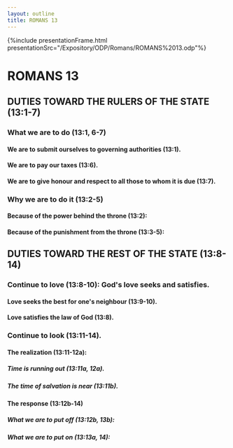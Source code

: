 ```yaml
---
layout: outline
title: ROMANS 13
---
```

{%include presentationFrame.html presentationSrc="/Expository/ODP/Romans/ROMANS%2013.odp"%}

# ROMANS 13
## DUTIES TOWARD THE RULERS OF THE STATE (13:1-7) 
###  What we are to do (13:1, 6-7) 
####  We are to submit ourselves to governing authorities (13:1). 
####  We are to pay our taxes (13:6). 
####  We are to give honour and respect to all those to whom it is due (13:7). 
###  Why we are to do it (13:2-5) 
####  Because of the power behind the throne (13:2): 
####  Because of the punishment from the throne (13:3-5): 
## DUTIES TOWARD THE REST OF THE STATE (13:8-14) 
###  Continue to love (13:8-10): God\'s love seeks and satisfies. 
####  Love seeks the best for one\'s neighbour (13:9-10). 
####  Love satisfies the law of God (13:8). 
###  Continue to look (13:11-14). 
####  The realization (13:11-12a): 
#####  Time is running out (13:11a, 12a). 
#####  The time of salvation is near (13:11b). 
####  The response (13:12b-14) 
#####  What we are to put off (13:12b, 13b): 
#####  What we are to put on (13:13a, 14): 
